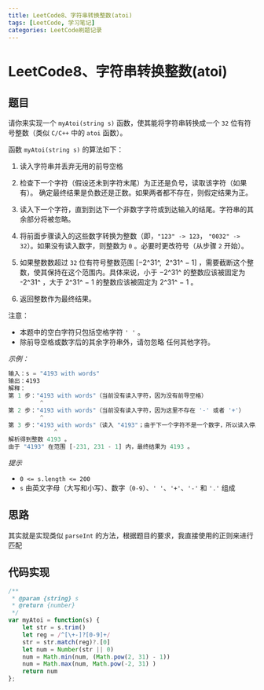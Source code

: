 ```yaml
---
title: LeetCode8、字符串转换整数(atoi)
tags: [LeetCode, 学习笔记]
categories: LeetCode刷题记录
---
```


# LeetCode8、字符串转换整数(atoi)

## 题目
请你来实现一个 `myAtoi(string s)` 函数，使其能将字符串转换成一个 `32` 位有符号整数（类似 `C/C++` 中的 `atoi` 函数）。


函数 `myAtoi(string s)` 的算法如下：

 1. 读入字符串并丢弃无用的前导空格
 
 2. 检查下一个字符（假设还未到字符末尾）为正还是负号，读取该字符（如果有）。 确定最终结果是负数还是正数。如果两者都不存在，则假定结果为正。
 
 3. 读入下一个字符，直到到达下一个非数字字符或到达输入的结尾。字符串的其余部分将被忽略。
 
 4. 将前面步骤读入的这些数字转换为整数（即，`"123" -> 123`， `"0032" -> 32`）。如果没有读入数字，则整数为 `0` 。必要时更改符号（从步骤 `2` 开始）。
 
 5. 如果整数数超过 `32` 位有符号整数范围 [−2^31^,  2^31^ − 1] ，需要截断这个整数，使其保持在这个范围内。具体来说，小于 −2^31^ 的整数应该被固定为 -2^31^ ，大于 2^31^ − 1 的整数应该被固定为 2^31^ − 1 。
 
 6. 返回整数作为最终结果。

注意：

 - 本题中的空白字符只包括空格字符 `' '` 。
 - 除前导空格或数字后的其余字符串外，请勿忽略 任何其他字符。



*示例：*
```js
输入：s = "4193 with words"
输出：4193
解释：
第 1 步："4193 with words"（当前没有读入字符，因为没有前导空格）
         ^
第 2 步："4193 with words"（当前没有读入字符，因为这里不存在 '-' 或者 '+'）
         ^
第 3 步："4193 with words"（读入 "4193"；由于下一个字符不是一个数字，所以读入停止）
             ^
解析得到整数 4193 。
由于 "4193" 在范围 [-231, 231 - 1] 内，最终结果为 4193 。
```

*提示*
-   `0 <= s.length <= 200`
-   `s` 由英文字母（大写和小写）、数字（`0-9`）、`' '`、`'+'`、`'-'` 和 `'.'` 组成

## 思路
其实就是实现类似 `parseInt` 的方法，根据题目的要求，我直接使用的正则来进行匹配

## 代码实现
```js
/**
 * @param {string} s
 * @return {number}
 */
var myAtoi = function(s) {
    let str = s.trim()
    let reg = /^[\+-]?[0-9]+/
    str = str.match(reg)?.[0]
    let num = Number(str || 0)
    num = Math.min(num, (Math.pow(2, 31) - 1))
    num = Math.max(num, Math.pow(-2, 31) )
    return num
};
```

